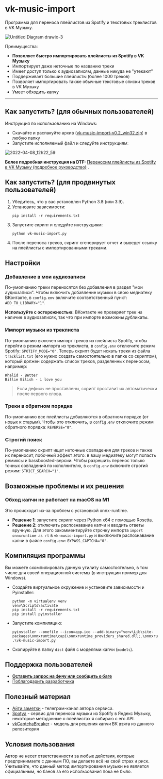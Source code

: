 # vk-music-import

Программа для переноса плейлистов из Spotify и текстовых треклистов в VK Музыку.

![Untitled Diagram drawio-3](https://user-images.githubusercontent.com/15357833/161931217-9c374cf8-749a-4966-b3f5-4e8a85194572.png)

Преимущества:

- **Позволяет быстро импортировать плейлисты из Spotify в VK Музыку**
- Импортирует даже неточные по названию треки
- Имеет доступ только к аудиозаписям, данные никуда не "утекают"
- Поддерживает большие плейлисты (более 1000 треков)
- Позволяет импортировать также обычные текстовые списки треков в VK Музыку
- Умеет обходить капчу

---

## Как запустить? (для обычных пользователей)

Инструкция по использованию на Windows:

- Скачайте и распакуйте 
  архив ([vk-music-import-v0.2_win32.zip](https://github.com/mewforest/vk-music-import/releases))
  в любую папку
- Запустите исполняемый файл и следуйте инструкциям:

![2022-04-08_12h22_59](https://user-images.githubusercontent.com/15357833/162406868-14b4a26f-48c9-431a-8295-4e21bad45f4b.png)

**Более подробная инструкция на
DTF:** [Переносим плейлисты из Spotify в VK Музыку (подробное руководство)](https://dtf.ru/u/292194-mew-forest/1152260-perenosim-pleylisty-iz-spotify-v-vk-muzyku-podrobnoe-rukovodstvo)
.

## Как запустить? (для продвинутых пользователей)

1. Убедитесь, что у вас установлен Python 3.8 (или 3.9).
2. Установите зависимости:
   ```
   pip install -r requirements.txt
   ```
3. Запустите скрипт и следуйте инструкциям:
   ```
   python vk-music-import.py
   ```
4. После переноса треков, скрипт сгенерирует отчет и выведет ссылку на плейлисты с импортированными треками.

## Настройки

### Добавление в мои аудиозаписи

По-умолчанию треки переносятся без добавления в раздел "мои аудиозаписи". Чтобы включить добавление музыки в свою
медиатеку ВКонтакте, в `config.env` включите соответственный пункт: `ADD_TO_LIBRARY="1"`. 

**Используйте с осторожностью:** ВКонтакте не проверяет трек на наличие в аудиозаписях, так что при импорте возможны дубликаты.

### Импорт музыки из треклиста

По-умолчанию включен импорт треков из плейлиста Spotify, чтобы перейти в режим импорта из треклиста, в `config.env`
отключите режим Spotify: `SPOTIFY_MODE="0"`. Теперь скрипт будет искать треки из файла `tracklist.txt` (его нужно
создать самостоятельно в папке со скриптом), который должен содержать список треков, разделенных переносом, например:

```
Khalid - Better
Billie Eilish - i love you
```

> Если дефисы не проставлены, скрипт проставит их автоматически после первого слова.

### Треки в обратном порядке

По-умолчанию все плейлисты добавляются в обратном порядке (от новых к старым). Чтобы это отключить, в `config.env`
отключите режим обратного порядка: `REVERSE="0"`.

### Строгий поиск

По-умолчанию скрипт ищет неточные совпадения для треков и также их переносит, побочный эффект этого: в вашу медиатеку
могут попасть ремиксы и bassboosted-версии. Чтобы разрешить перенос только точных совпадений по исполнителю,
в `config.env` включите строгий режим: `STRICT_SEARCH="1"`.

## Возможные проблемы и их решения

### Обход капчи не работает на macOS на M1

Это происходит из-за проблем с установкой onnx-runtime.

- **Решение 1**: запустите скрипт через Python x64 с помощью Rosetta.
- **Решение 2**: отключить распознавание капчи и вводить ответы вручную. Для этого закомментируйте строчку
  импорта `import onnxruntime as rt` в `vk-music-import.py` и выключите распознавание капчи в
  файле `config.env`: `BYPASS_CAPTCHA="0"`.

## Компиляция программы

Вы можете скомпилировать данную утилиту самостоятельно, в том числе для своей операционной системы (в инструкции пример
для Windows).

- Создайте виртуальное окружение и установите зависимости и Pyinstaller:
  ```
  python -m virtualenv venv
  venv\Scripts\activate
  pip install -r requirements.txt
  pip install pyinstaller
  ```
- Запустите компиляцию:
  ```
  pyinstaller --onefile --icon=app.ico --add-binary="venv\Lib\site-packages\onnxruntime\capi\onnxruntime_providers_shared.dll;.\onnxruntime\capi" .\vk-music-import.py
  ```
- Скопируйте в папку `dist` файл с моделями капчи (`models`).

## Поддержка пользователей

- **[Оставить запрос на фичу или сообщить о баге](https://github.com/mewforest/vk-music-import/issues/new/choose)**
- [Поблагодарить разработчика](https://mewforest.github.io/donate/)

## Полезный материал

- [Айти заметки](https://t.me/mewnotes) - телеграм-канал автора сервиса.
- [Spotya](https://spotya.ru/) - сервис для переноса музыки из Spotify в Яндекс Музыку, некоторые метаданные о
  плейлистах я собираю с его API.
- [vkCaptchaBreaker](https://github.com/Defasium/vkCaptchaBreaker/) - модель для решения капчи ВК взята из данного
  репозитория

## Условия пользования

Автор не несет ответственности за любые действия, которые предпринимаете с данным ПО, вы делаете всё на свой страх и
риск. Учитывайте, что данный метод импортирования музыки не является официальным, но банов за его использования пока не
было.
